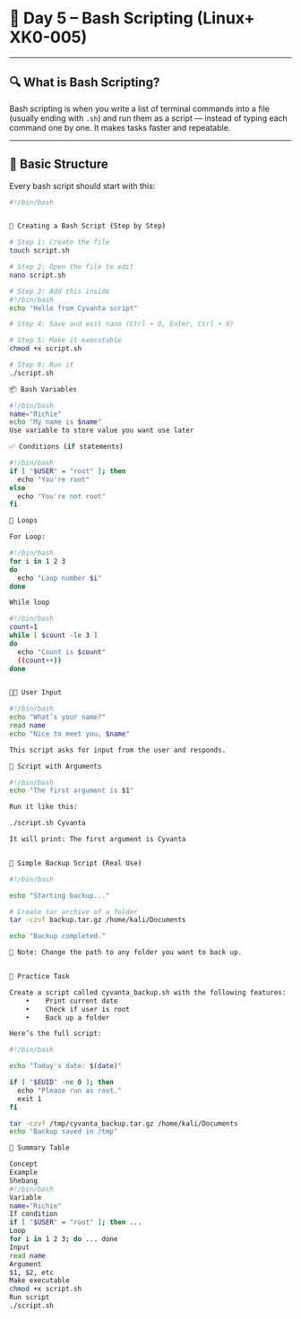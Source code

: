 # 🧠 Day 5 – Bash Scripting (Linux+ XK0-005)

---

## 🔍 What is Bash Scripting?

Bash scripting is when you write a list of terminal commands into a file (usually ending with `.sh`) and run them as a script — instead of typing each command one by one. It makes tasks faster and repeatable.

---

## 🧾 Basic Structure

Every bash script should start with this:

```bash
#!/bin/bash


🧪 Creating a Bash Script (Step by Step)

# Step 1: Create the file
touch script.sh

# Step 2: Open the file to edit
nano script.sh

# Step 3: Add this inside
#!/bin/bash
echo "Hello from Cyvanta script"

# Step 4: Save and exit nano (Ctrl + O, Enter, Ctrl + X)

# Step 5: Make it executable
chmod +x script.sh

# Step 6: Run it
./script.sh

📦 Bash Variables

#!/bin/bash
name="Richie"
echo "My name is $name"
Use variable to store value you want use later

✅ Conditions (if statements)

#!/bin/bash
if [ "$USER" = "root" ]; then
  echo "You're root"
else
  echo "You're not root"
fi

🔁 Loops

For Loop:

#!/bin/bash
for i in 1 2 3
do
  echo "Loop number $i"
done

While loop 

#!/bin/bash
count=1
while [ $count -le 3 ]
do
  echo "Count is $count"
  ((count++))
done


🧑‍💻 User Input

#!/bin/bash
echo "What’s your name?"
read name
echo "Nice to meet you, $name"

This script asks for input from the user and responds.

💬 Script with Arguments

#!/bin/bash
echo "The first argument is $1"

Run it like this:

./script.sh Cyvanta

It will print: The first argument is Cyvanta


🔐 Simple Backup Script (Real Use)

#!/bin/bash

echo "Starting backup..."

# Create tar archive of a folder
tar -czvf backup.tar.gz /home/kali/Documents

echo "Backup completed."

🧠 Note: Change the path to any folder you want to back up.


🔧 Practice Task

Create a script called cyvanta_backup.sh with the following features:
    •    Print current date
    •    Check if user is root
    •    Back up a folder

Here’s the full script:

#!/bin/bash

echo "Today's date: $(date)"

if [ "$EUID" -ne 0 ]; then
  echo "Please run as root."
  exit 1
fi

tar -czvf /tmp/cyvanta_backup.tar.gz /home/kali/Documents
echo "Backup saved in /tmp"

🧠 Summary Table

Concept
Example
Shebang
#!/bin/bash
Variable
name="Richie"
If condition
if [ "$USER" = "root" ]; then ...
Loop
for i in 1 2 3; do ... done
Input
read name
Argument
$1, $2, etc
Make executable
chmod +x script.sh
Run script
./script.sh

